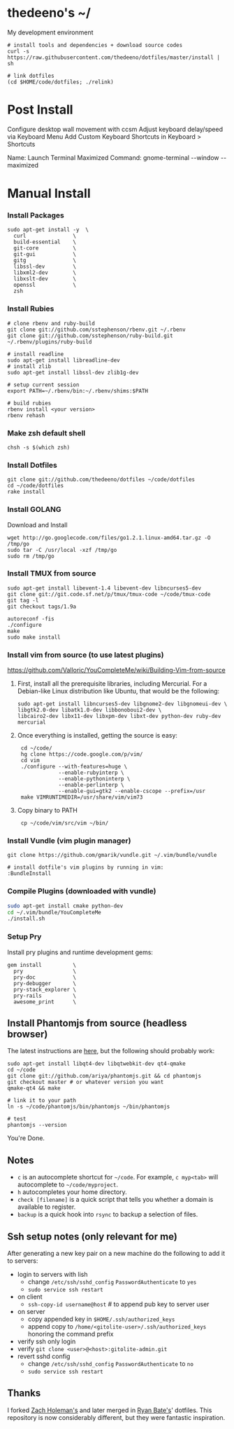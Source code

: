 # thedeeno's ~/
My development environment

```
# install tools and dependencies + download source codes
curl -s https://raw.githubusercontent.com/thedeeno/dotfiles/master/install | sh

# link dotfiles
(cd $HOME/code/dotfiles; ./relink)
```

# Post Install
Configure desktop wall movement with ccsm
Adjust keyboard delay/speed via Keyboard Menu
Add Custom Keyboard Shortcuts in Keyboard > Shortcuts

  Name: Launch Terminal Maximized
  Command: gnome-terminal --window --maximized

# Manual Install

### Install Packages

    sudo apt-get install -y  \
      curl               \
      build-essential    \
      git-core           \
      git-gui            \
      gitg               \
      libssl-dev         \
      libxml2-dev        \
      libxslt-dev        \
      openssl            \
      zsh

### Install Rubies

    # clone rbenv and ruby-build
    git clone git://github.com/sstephenson/rbenv.git ~/.rbenv
    git clone git://github.com/sstephenson/ruby-build.git ~/.rbenv/plugins/ruby-build

    # install readline
    sudo apt-get install libreadline-dev
    # install zlib
    sudo apt-get install libssl-dev zlib1g-dev

    # setup current session
    export PATH=~/.rbenv/bin:~/.rbenv/shims:$PATH

    # build rubies
    rbenv install <your version>
    rbenv rehash

### Make zsh default shell

    chsh -s $(which zsh)

### Install Dotfiles

    git clone git://github.com/thedeeno/dotfiles ~/code/dotfiles 
    cd ~/code/dotfiles
    rake install

### Install GOLANG

Download and Install

    wget http://go.googlecode.com/files/go1.2.1.linux-amd64.tar.gz -O /tmp/go
    sudo tar -C /usr/local -xzf /tmp/go
    sudo rm /tmp/go

### Install TMUX from source

    sudo apt-get install libevent-1.4 libevent-dev libncurses5-dev
    git clone git://git.code.sf.net/p/tmux/tmux-code ~/code/tmux-code 
    git tag -l
    git checkout tags/1.9a

    autoreconf -fis
    ./configure
    make
    sudo make install


### Install vim from source (to use latest plugins)

https://github.com/Valloric/YouCompleteMe/wiki/Building-Vim-from-source

1.  First, install all the prerequisite libraries, including Mercurial. For a Debian-like Linux distribution like Ubuntu, that would be the following:

        sudo apt-get install libncurses5-dev libgnome2-dev libgnomeui-dev \
        libgtk2.0-dev libatk1.0-dev libbonoboui2-dev \
        libcairo2-dev libx11-dev libxpm-dev libxt-dev python-dev ruby-dev mercurial

2. Once everything is installed, getting the source is easy:

        cd ~/code/
        hg clone https://code.google.com/p/vim/
        cd vim
        ./configure --with-features=huge \
                    --enable-rubyinterp \
                    --enable-pythoninterp \
                    --enable-perlinterp \
                    --enable-gui=gtk2 --enable-cscope --prefix=/usr
        make VIMRUNTIMEDIR=/usr/share/vim/vim73

3. Copy binary to PATH

        cp ~/code/vim/src/vim ~/bin/

### Install Vundle (vim plugin manager)

    git clone https://github.com/gmarik/vundle.git ~/.vim/bundle/vundle

    # install dotfile's vim plugins by running in vim:
    :BundleInstall

### Compile Plugins (downloaded with vundle)
  
```sh
sudo apt-get install cmake python-dev
cd ~/.vim/bundle/YouCompleteMe
./install.sh
```

### Setup Pry
  
Install pry plugins and runtime development gems:

    gem install          \ 
      pry                \
      pry-doc            \
      pry-debugger       \
      pry-stack_explorer \
      pry-rails          \
      awesome_print      \

## Install Phantomjs from source (headless browser)

The latest instructions are [here](http://code.google.com/p/phantomjs/wiki/BuildInstructions), but the following should probably work:

    sudo apt-get install libqt4-dev libqtwebkit-dev qt4-qmake
    cd ~/code
    git clone git://github.com/ariya/phantomjs.git && cd phantomjs
    git checkout master # or whatever version you want
    qmake-qt4 && make

    # link it to your path
    ln -s ~/code/phantomjs/bin/phantomjs ~/bin/phantomjs

    # test
    phantomjs --version

You're Done.

## Notes
- `c` is an autocomplete shortcut for `~/code`. For example, 
  `c myp<tab>` will autocomplete to `~/code/myproject`.
- `h` autocompletes your home directory.
- `check [filename]` is a quick script that tells you whether a domain is
  available to register.
- `backup` is a quick hook into `rsync` to backup a selection of files.

## Ssh setup notes (only relevant for me)

After generating a new key pair on a new machine do the following to add
it to servers:

- login to servers with lish 
  - change `/etc/ssh/sshd_config` `PasswordAuthenticate` to `yes`
  - `sudo service ssh restart`
- on client
  - `ssh-copy-id username@host` # to append pub key to server user
- on server
  - copy appended key in `$HOME/.ssh/authorized_keys` 
  - append copy to `/home/<gitolite-user>/.ssh/authorized_keys` honoring the command prefix
- verify ssh only login
- verify `git clone <user>@<host>:gitolite-admin.git`
- revert sshd config
  - change `/etc/ssh/sshd_config` `PasswordAuthenticate` to `no`
  - `sudo service ssh restart`

## Thanks

I forked [Zach Holeman's](http://github.com/holman) and later merged in 
[Ryan Bate's](http://github.com/ryanb)' dotfiles. This repository is now
considerably different, but they were fantastic inspiration.
